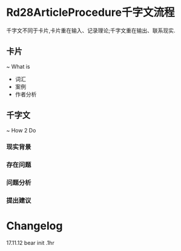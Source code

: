 # Rd28ArticleProcedure千字文流程
千字文不同于卡片,卡片重在输入、记录理论;千字文重在输出、联系现实.

## 卡片
~ What is

- 词汇
- 案例
- 作者分析

## 千字文
~ How 2 Do

### 现实背景
### 存在问题
### 问题分析
### 提出建议

# Changelog
17.11.12 bear init .1hr